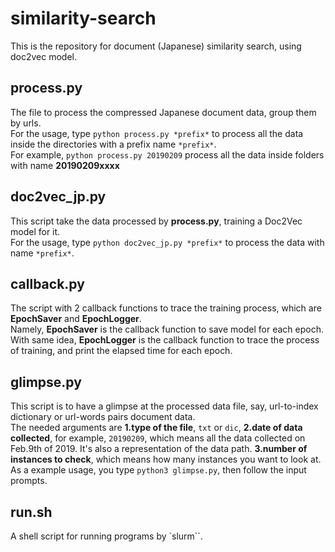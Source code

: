 # similarity-search
This is the repository for document (Japanese) similarity search, using doc2vec model.

## process.py
The file to process the compressed Japanese document data, group them by urls.
<br/>For the usage, type `python process.py *prefix*` to process all the data inside the directories with a prefix name `*prefix*`.
<br/>For example, `python process.py 20190209` process all the data inside folders with name __20190209xxxx__

## doc2vec_jp.py
This script take the data processed by __process.py__, training a Doc2Vec model for it.<br/>
For the usage, type `python doc2vec_jp.py *prefix*` to process the data with name `*prefix*`.<br/>

## callback.py
The script with 2 callback functions to trace the training process, which are __EpochSaver__ and __EpochLogger__.<br/>
Namely, __EpochSaver__ is the callback function to save model for each epoch.<br/>
With same idea, __EpochLogger__ is the callback function to trace the process of training, and print the elapsed time for each epoch.

## glimpse.py
This script is to have a glimpse at the processed data file, say, url-to-index dictionary or url-words pairs document data.<br/>
The needed arguments are __1.type of the file__, `txt` or `dic`, __2.date of data collected__, for example, `20190209`, which means all the data collected on Feb.9th of 2019. It's also a representation of the data path. __3.number of instances to check__, which means how many instances you want to look at.<br/>
As a example usage, you type `python3 glimpse.py`, then follow the input prompts.

## run.sh
A shell script for running programs by `slurm``.
